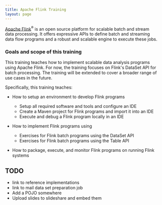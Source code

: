 ```yaml
---
title: Apache Flink Training
layout: page
---
```


[Apache Flink](http://flink.apache.org)<sup>&reg;</sup> is an open source platform for scalable batch and stream data processing. It offers expressive APIs to define batch and streaming data flow programs and a robust and scalable engine to execute these jobs. 


### Goals and scope of this training

This training teaches how to implement scalable data analysis programs using Apache Flink. For now, the training focuses on Flink's DataSet API for batch processing. The training will be extended to cover a broader range of use cases in the future.

Specifically, this training teaches:

- How to setup an environment to develop Flink programs
  - Setup all required software and tools and configure an IDE
  - Create a Maven project for Flink programs and import it into an IDE
  - Execute and debug a Flink program locally in an IDE

- How to implement Flink programs using
	- Exercises for Flink batch programs using the DataSet API
	- Exercises for Flink batch programs using the Table API
  
- How to package, execute, and monitor Flink programs on running Flink systems


## TODO

- link to reference implementations
- link to mail data set preparation job
- Add a POJO somewhere
- Upload slides to slideshare and embed them